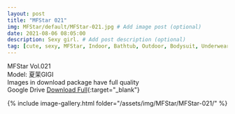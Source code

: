 ```yaml
---
layout: post
title: "MFStar 021"
img: MFStar/default/MFStar-021.jpg # Add image post (optional)
date: 2021-08-06 08:05:00
description: Sexy girl. # Add post description (optional)
tag: [cute, sexy, MFStar, Indoor, Bathtub, Outdoor, Bodysuit, Underwear, Cosplay, Big Tits, Tattoo, CHINAGIRLS]
---
```

MFStar Vol.021  
Model: 夏茉GIGI    
Images in download package have full quality                    
Google Drive [Download Full](http://gestyy.com/eoG9vI){:target="_blank"}

{% include image-gallery.html folder="/assets/img/MFStar/MFStar-021/" %}
